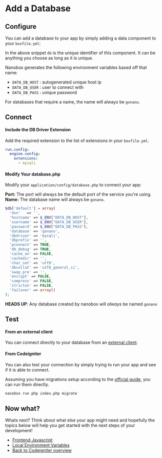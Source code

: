 # Add a Database

## Configure
You can add a database to your app by simply adding a data component to your `boxfile.yml`:

<div class="meta" data-class="snippet" data-optional-components="mysql,postgres" ></div>

In the above snippet `db` is the unique identifier of this component. It can be anything you choose as long as it is unique.

Nanobox generates the following environment variables based off that name:

* `DATA_DB_HOST` : autogenerated unique host ip
* `DATA_DB_USER` : user to connect with
* `DATA_DB_PASS` : unique password

For databases that require a name, the name will always be `gonano`.

## Connect

#### Include the DB Driver Extension
Add the required extension to the list of extensions in your `boxfile.yml`.

```yaml
run.config:
  engine.config:
    extensions:
      - mysqli
```

#### Modify Your database.php
Modify your `application/config/database.php` to connect your app:

**Port:** The port will always be the default port of the service you're using.  
**Name:** The database name will always be `gonano`.

```php
$db['default'] = array(
  'dsn'   => '',
  'hostname' => $_ENV["DATA_DB_HOST"],
  'username' => $_ENV["DATA_DB_USER"],
  'password' => $_ENV["DATA_DB_PASS"],
  'database' => 'gonano',
  'dbdriver' => 'mysqli',
  'dbprefix' => '',
  'pconnect' => TRUE,
  'db_debug' => TRUE,
  'cache_on' => FALSE,
  'cachedir' => '',
  'char_set' => 'utf8',
  'dbcollat' => 'utf8_general_ci',
  'swap_pre' => '',
  'encrypt' => FALSE,
  'compress' => FALSE,
  'stricton' => FALSE,
  'failover' => array()
);
```
**HEADS UP**: Any database created by nanobox will *always* be named `gonano`

## Test

#### From an external client
You can connect directly to your database from an <a href="https://docs.nanobox.io/data-management/managing-local-data/" target="\_blank">external client</a>.

#### From Codeigniter
You can also test your connection by simply trying to run your app and see if it is able to connect.

Assuming you have migrations setup according to the [official guide](https://codeigniter.com/user_guide/libraries/migration.html), you can run them directly.

```bash
nanobox run php index.php migrate
```

## Now what?
Whats next? Think about what else your app might need and hopefully the topics below will help you get started with the next steps of your development!

* [Frontend Javascript](/php/codeigniter/frontend-javascript)
* [Local Environment Variables](/php/codeigniter/local-evars)
* [Back to Codeigniter overview](/php/codeigniter)
